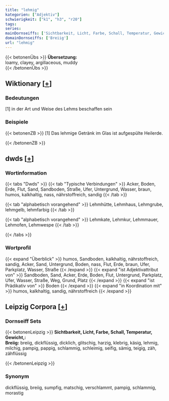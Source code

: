 ```yaml
---
title: "lehmig"
kategorien: ["Adjektiv"]
schwierigkeit: ["k1", "h3", "r20"]
tags:
series:
mainDornseiffs: ['Sichtbarkeit, Licht, Farbe, Schall, Temperatur, Gewicht,']
domainDornseiffs: ['Breiig']
url: "lehmig"
---
```


{{< betonenÜbs >}}
**Übersetzung:**  
loamy, clayey, argillaceous, muddy  
{{< /betonenÜbs >}}

## Wiktionary [[+](https://de.wiktionary.org/wiki/lehmig)]

### Bedeutungen
[1] in der Art und Weise des Lehms beschaffen sein  

### Beispiele
{{< betonenZB >}}
[1] Das lehmige Getränk im Glas ist aufgespülte Heilerde.  

{{< /betonenZB >}}


## dwds [[+](https://www.dwds.de/wb/lehmig)]

### Wortinformation
{{< tabs "Dwds" >}}
{{< tab "Typische Verbindungen" >}}
Acker, Boden, Erde, Flut, Sand, Sandboden, Straße, Ufer, Untergrund, Wasser, braun, humos, kalkhaltig, nass, nährstoffreich, sandig
{{< /tab >}}

{{< tab "alphabetisch vorangehend" >}}
Lehmhütte, Lehmhaus, Lehmgrube, lehmgelb, lehmfarbig
{{< /tab >}}

{{< tab "alphabetisch vorangehend" >}}
Lehmkate, Lehmkur, Lehmmauer, Lehmofen, Lehmwespe
{{< /tab >}}

{{< /tabs >}}

### Wortprofil
{{< expand "Überblick" >}} humos, Sandboden, kalkhaltig, nährstoffreich, sandig, Acker, Sand, Untergrund, Boden, nass, Flut, Erde, braun, Ufer, Parkplatz, Wasser, Straße {{< /expand >}}
{{< expand "ist Adjektivattribut von" >}} Sandboden, Sand, Acker, Erde, Boden, Flut, Untergrund, Parkplatz, Ufer, Wasser, Straße, Weg, Grund, Platz {{< /expand >}}
{{< expand "ist Prädikativ von" >}} Boden {{< /expand >}}
{{< expand "in Koordination mit" >}} humos, kalkhaltig, sandig, nährstoffreich {{< /expand >}}

## Leipzig Corpora [[+](https://corpora.uni-leipzig.de/en/res?word=lehmig&corpusId=deu_newscrawl-public_2018)]

### Dornseiff Sets
{{< betonenLeipzig >}}
**Sichtbarkeit, Licht, Farbe, Schall, Temperatur, Gewicht,:**  
**Breiig:** breiig, dickflüssig, dicklich, glitschig, harzig, klebrig, käsig, lehmig, milchig, pampig, pappig, schlammig, schleimig, seifig, sämig, teigig, zäh, zähflüssig  

{{< /betonenLeipzig >}}

### Synonym
dickflüssig, breiig, sumpfig, matschig, verschlammt, pampig, schlammig, morastig

